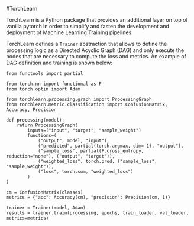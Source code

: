 #TorchLearn

TorchLearn is a Python package that provides an additional layer on top of vanilla pytorch
in order to simplify and fasten the development and deployment of Machine Learning Training
pipelines.

TorchLearn defines a `Trainer` abstraction that allows to define the processing logic as a 
Directed Acyclic Graph (DAG) and only execute the nodes that are necessary to compute the 
loss and metrics. An example of DAG definition and training is shown below:

```
from functools import partial

from torch.nn import functional as F
from torch.optim import Adam

from torchlearn.processing.graph import ProcessingGraph
from torchlearn.metric.classification import ConfusionMatrix, Accuracy, Precision

def processing(model):
    return ProcessingGraph(
        inputs=("input", "target", "sample_weight")
        functions=(
            ("output", model, "input"),
            ("predicted", partial(torch.argmax, dim=-1), "output"),
            ("sample_loss", partial(F.cross_entropy, reduction="none"), ("output", "target")),
            ("weighted_loss", torch.prod, ("sample_loss", "sample_weight")),
            ("loss", torch.sum, "weighted_loss")
        )
)

cm = ConfusionMatrix(classes)
metrics = {"acc": Accuracy(cm), "precision": Precision(cm, 1)}

trainer = Trainer(model, Adam)
results = trainer.train(processing, epochs, train_loader, val_loader, metrics=metrics)
```